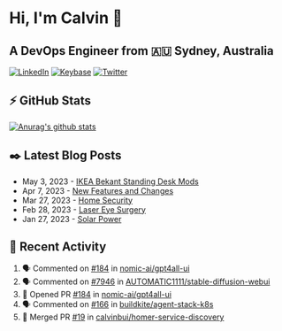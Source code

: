 # Hi, I'm Calvin 🍭
## A DevOps Engineer from 🇦🇺 Sydney, Australia</h3>

[![LinkedIn](https://img.shields.io/badge/-c–bui-0077B5?style=flat-square&labelColor=0077B5&logo=LinkedIn&logoColor=white)](https://www.linkedin.com/in/c-bui/)
[![Keybase](https://img.shields.io/badge/-calvinbui-ff6f21?style=flat-square&labelColor=ff6f21&logo=Keybase&logoColor=white)](https://keybase.io/calvinbui)
[![Twitter](https://img.shields.io/badge/-ASAPCalvin-1DA1F2?style=flat-square&labelColor=1DA1F2&logo=Twitter&logoColor=white)](https://twitter.com/ASAPCalvin)

<!-- https://github.com/rishavanand/github-profilinator -->
## ⚡ GitHub Stats
[![Anurag's github stats](https://github-readme-stats.vercel.app/api?username=calvinbui&count_private=true&hide_title=true)](https://github.com/anuraghazra/github-readme-stats)

<!-- https://github.com/gautamkrishnar/blog-post-workflow -->
## ✒️ Latest Blog Posts

<!-- BLOG-POST-LIST:START -->
- May 3, 2023 - [IKEA Bekant Standing Desk Mods](https://calvin.me/ikea-bekant-megadesk)
- Apr 7, 2023 - [New Features and Changes](https://calvin.me/new-features-and-changes)
- Mar 27, 2023 - [Home Security](https://calvin.me/home-security)
- Feb 28, 2023 - [Laser Eye Surgery](https://calvin.me/laser-eye-surgery)
- Jan 27, 2023 - [Solar Power](https://calvin.me/solar-power)

<!-- BLOG-POST-LIST:END -->

## 🏃‍ Recent Activity

<!--START_SECTION:activity-->
1. 🗣 Commented on [#184](https://github.com/nomic-ai/gpt4all-ui/issues/184) in [nomic-ai/gpt4all-ui](https://github.com/nomic-ai/gpt4all-ui)
2. 🗣 Commented on [#7946](https://github.com/AUTOMATIC1111/stable-diffusion-webui/issues/7946) in [AUTOMATIC1111/stable-diffusion-webui](https://github.com/AUTOMATIC1111/stable-diffusion-webui)
3. 💪 Opened PR [#184](https://github.com/nomic-ai/gpt4all-ui/pull/184) in [nomic-ai/gpt4all-ui](https://github.com/nomic-ai/gpt4all-ui)
4. 🗣 Commented on [#166](https://github.com/buildkite/agent-stack-k8s/issues/166) in [buildkite/agent-stack-k8s](https://github.com/buildkite/agent-stack-k8s)
5. 🎉 Merged PR [#19](https://github.com/calvinbui/homer-service-discovery/pull/19) in [calvinbui/homer-service-discovery](https://github.com/calvinbui/homer-service-discovery)
<!--END_SECTION:activity-->
